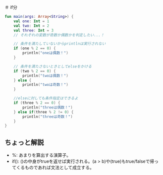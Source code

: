 ＃ if分
```kotlin
fun main(args: Array<String>) {
    val one: Int = 1
    val two: Int = 2
    val three: Int = 3
    // それぞれの変数が奇数か偶数かを判定したい...！

    // 条件を満たしていないからprintlnは実行されない
    if (one % 2 == 0) {
        println("oneは偶数！")
    }

    // 条件を満たさないときとしてelseをかける
    if (two % 2 == 0) {
        println("twoは偶数！")
    } else {
        println("twoは奇数！")
    }

    //elseに対しても条件指定はできるよ
    if (three % 2 == 0) {
        println("threeは偶数！")
    } else if(three % 2 != 0) {
        println("threeは奇数！")
    }
}
```

## ちょっと解説
- %: あまりを算出する演算子。
- if(): ()の中身がtrueを返せば実行される。(a > b)や(true)もtrue/falseで帰ってくるものであれば文法として成立する。